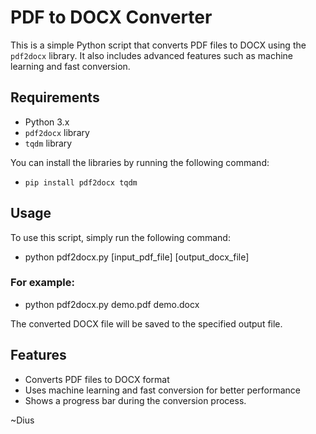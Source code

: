 # PDF to DOCX Converter

This is a simple Python script that converts PDF files to DOCX using the `pdf2docx` library. It also includes advanced features such as machine learning and fast conversion.

## Requirements

- Python 3.x
- `pdf2docx` library
- `tqdm` library

You can install the libraries by running the following command:

- `pip install pdf2docx tqdm`

## Usage
To use this script, simply run the following command:
- python pdf2docx.py [input_pdf_file] [output_docx_file]

### For example:
- python pdf2docx.py demo.pdf demo.docx

The converted DOCX file will be saved to the specified output file.

## Features
- Converts PDF files to DOCX format
- Uses machine learning and fast conversion for better performance
- Shows a progress bar during the conversion process.

~Dius
